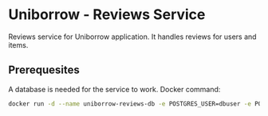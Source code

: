 # Uniborrow - Reviews Service

Reviews service for Uniborrow application. It handles reviews for
users and items.

## Prerequesites

A database is needed for the service to work. Docker command:

```bash
docker run -d --name uniborrow-reviews-db -e POSTGRES_USER=dbuser -e POSTGRES_PASSWORD=postgres -e POSTGRES_DB=reviews -p 5432:5432 postgres:13
```
